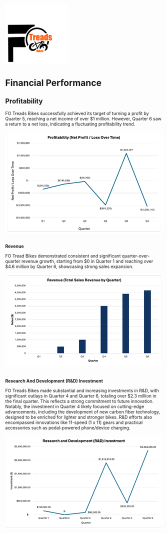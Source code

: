 <img src="https://github.com/LashawnFofung/FO-Tread-Bikes/raw/main/FO%20Tread%20Bikes%20Logo%20PNG.png" width="200" alt="FO Tread Bikes Logo">


<h1></h1>

<h1>Financial Performance</h1>

<h2>Profitability</h2>

FO Treads Bikes successfully achieved its target of turning a profit by Quarter 5, reaching a net income of over $1 million. However, Quarter 6 saw a return to a net loss, indicating a fluctuating profitability trend.


<img src="https://github.com/LashawnFofung/FO-Tread-Bikes/blob/main/Dashboard/Image/Profitability%20(Profit%20%3A%20Loss%20Over%20Time).png" width="600" alt="Profitability">

<h2></h2>

<b>Revenue</b>

FO Tread Bikes demonstrated consistent and significant quarter-over-quarter revenue growth, starting from $0 in Quarter 1 and reaching over $4.6 million by Quarter 6, showcasing strong sales expansion.


<img src="https://github.com/LashawnFofung/FO-Tread-Bikes/blob/main/Dashboard/Image/Revenue%20(Total%20Sales%20Revenue%20by%20Quarter).png" width="600" alt="Revenue">

<h2></h2>

<b>Research And Development (R&D) Investment</b>

FO Treads Bikes made substantial and increasing investments in R&D, with significant outlays in Quarter 4 and Quarter 6, totaling over $2.3 million in the final quarter. This reflects a strong commitment to future innovation. Notably, the investment in Quarter 4 likely focused on cutting-edge advancements, including the development of new carbon fiber technology, designed to be enriched for lighter and stronger bikes. R&D efforts also encompassed innovations like 11-speed (1 x 11) gears and practical accessories such as pedal-powered phone/device charging.


<img src="https://github.com/LashawnFofung/FO-Tread-Bikes/blob/main/Dashboard/Image/Research%20and%20Development%20(R%26D)%20Investment.png" width="600" alt="R&D Investment">

<h2></h2>
